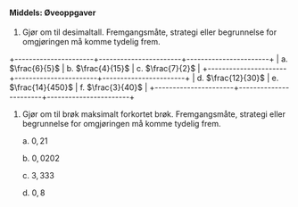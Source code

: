 
#### Middels:  Øveoppgaver

1. Gjør om til desimaltall. Fremgangsmåte, strategi eller begrunnelse
   for omgjøringen må komme tydelig frem.

+----------------------+-----------------------+-----------------------+
| a\. $\frac{6}{5}$    | b\. $\frac{4}{15}$    | c\. $\frac{7}{2}$     |
+----------------------+-----------------------+-----------------------+
| d\. $\frac{12}{30}$  | e\.  $\frac{14}{450}$ | f\. $\frac{3}{40}$    |
+----------------------+-----------------------+-----------------------+

1. Gjør om til brøk maksimalt forkortet brøk. Fremgangsmåte, strategi
   eller begrunnelse for omgjøringen må komme tydelig frem.

   a. $0,21$

   b. $0,0202$

   c. $3,333$

   d. $0,8$

